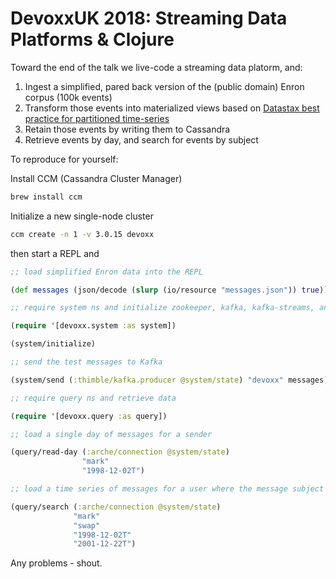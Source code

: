 # DevoxxUK 2018: Streaming Data Platforms & Clojure

Toward the end of the talk we live-code a streaming data platorm, and:

1. Ingest a simplified, pared back version of the (public domain) Enron corpus (100k events)
2. Transform those events into materialized views based on [Datastax best practice for partitioned time-series](https://academy.datastax.com/resources/getting-started-time-series-data-modeling)
3. Retain those events by writing them to Cassandra
4. Retrieve events by day, and search for events by subject

To reproduce for yourself:

Install CCM (Cassandra Cluster Manager)

```bash
brew install ccm
```

Initialize a new single-node cluster

```bash
ccm create -n 1 -v 3.0.15 devoxx
```

then start a REPL and

```clojure
;; load simplified Enron data into the REPL

(def messages (json/decode (slurp (io/resource "messages.json")) true))

;; require system ns and initialize zookeeper, kafka, kafka-streams, and cassandra

(require '[devoxx.system :as system])

(system/initialize)

;; send the test messages to Kafka

(system/send (:thimble/kafka.producer @system/state) "devoxx" messages)

;; require query ns and retrieve data

(require '[devoxx.query :as query])

;; load a single day of messages for a sender

(query/read-day (:arche/connection @system/state)
                "mark" 
                "1998-12-02T")

;; load a time series of messages for a user where the message subject contained a specific word

(query/search (:arche/connection @system/state)
              "mark"
              "swap"
              "1998-12-02T"
              "2001-12-22T")
```

Any problems - shout.
